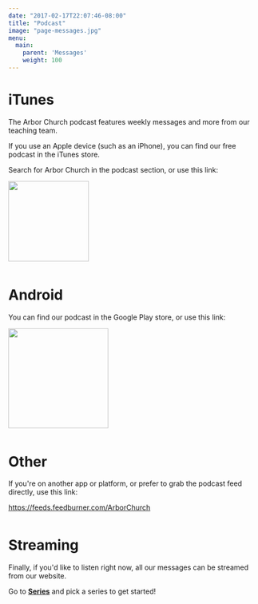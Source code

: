 ```yaml
---
date: "2017-02-17T22:07:46-08:00"
title: "Podcast"
image: "page-messages.jpg"
menu:
  main:
    parent: 'Messages'
    weight: 100
---
```



# iTunes

<div class="text-center" style="margin-bottom: 50px;">

<p>The Arbor Church podcast features weekly messages and more from our teaching team.</p>

<p>If you use an Apple device (such as an iPhone), you can find our free podcast in the iTunes store.</p>

<p>Search for Arbor Church in the podcast section, or use this link:</p>

<a href="https://itunes.apple.com/us/podcast/arbor-church/id1204135740"><img src="../../img/available-on-itunes.png" style="width: 161px; height: auto;" /></a>

</div>

# Android

<div class="text-center" style="margin-bottom: 50px;">

<p>You can find our podcast in the Google Play store, or use this link:</p>

<p><a href="#"><img src="../../img/available-on-google.png" style="width: 200px; height: auto;" /></a></p>

</div>

# Other

<div class="text-center" style="margin-bottom: 50px;">

<p>If you're on another app or platform, or prefer to grab the podcast feed directly, use this link:</p>

<p><a href="https://feeds.feedburner.com/ArborChurch">https://feeds.feedburner.com/ArborChurch</a></p>

</div>

# Streaming

<div class="text-center" style="margin-bottom: 100px;">

<p>Finally, if you'd like to listen right now, all our messages can be streamed from our website.</p>

<p>Go to <strong><a href="../../messages/">Series</a></strong> and pick a series to get started!</p>

</div>



